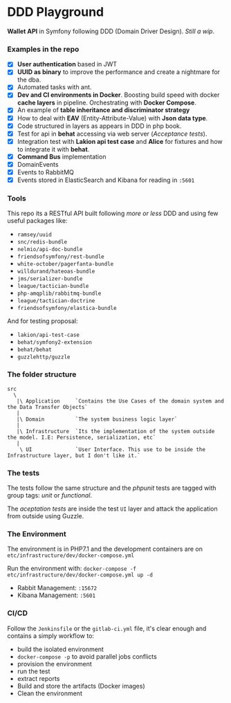 DDD Playground
==============

**Wallet API** in Symfony following DDD (Domain Driver Design). *Still a wip*. 

### Examples in the repo

   - [x] **User authentication** based in JWT 
   - [x] **UUID as binary** to improve the performance and create a nightmare for the dba.
   - [x] Automated tasks with ant.
   - [x] **Dev and CI environments in Docker**. Boosting build speed with docker **cache layers** in pipeline. Orchestrating with **Docker Compose**.
   - [x] An example of **table inheritance and discriminator strategy** 
   - [x] How to deal with **EAV** (Entity-Attribute-Value) with **Json data type**.
   - [x] Code structured in layers as appears in DDD in php book.
   - [x] Test for api in **behat** accessing via web server (*Acceptance tests*). 
   - [x] Integration test with **Lakion api test case** and **Alice** for fixtures and how to integrate it with **behat**. 
   - [x] **Command Bus** implementation
   - [x] DomainEvents
   - [x] Events to RabbitMQ
   - [x] Events stored in ElasticSearch and Kibana for reading in `:5601`
   
### Tools

This repo its a RESTful API built following *more or less* DDD and using few useful packages like:

- `ramsey/uuid`
- `snc/redis-bundle`
- `nelmio/api-doc-bundle` 
- `friendsofsymfony/rest-bundle`
- `white-october/pagerfanta-bundle`
- `willdurand/hateoas-bundle`
- `jms/serializer-bundle`
- `league/tactician-bundle`
- `php-amqplib/rabbitmq-bundle`
- `league/tactician-doctrine`
- `friendsofsymfony/elastica-bundle`

And for testing proposal:

- `lakion/api-test-case`
- `behat/symfony2-extension`
- `behat/behat`
- `guzzlehttp/guzzle`

### The folder structure 

    src
      \
       |\ Application     `Contains the Use Cases of the domain system and the Data Transfer Objects`
       |
       |\ Domain          `The system business logic layer`
       |
       |\ Infrastructure  `Its the implementation of the system outside the model. I.E: Persistence, serialization, etc`
       |
        \ UI              `User Interface. This use to be inside the Infrastructure layer, but I don't like it.`

### The tests

The tests follow the same structure and the *phpunit* tests are tagged with group tags: *unit* or *functional*.

The *aceptation tests* are inside the test `UI` layer and attack the application from outside using Guzzle.

### The Environment

The environment is in PHP7.1 and the development containers are on `etc/infrastructure/dev/docker-compose.yml`

Run the environment with: `docker-compose -f etc/infrastructure/dev/docker-compose.yml up -d`

- Rabbit Management: `:15672`
- Kibana Management: `:5601`


### CI/CD

Follow the `Jenkinsfile` or the `gitlab-ci.yml` file, it's clear enough and contains a simply workflow to:

- build the isolated environment
- `docker-compose -p` to avoid parallel jobs conflicts
- provision the environment
- run the test
- extract reports
- Build and store the artifacts (Docker images)
- Clean the environment
